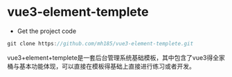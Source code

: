 # vue3-element-templete
 - Get the project code

```javascript
git clone https://github.com/mh185/vue3-element-templete.git
```
vue3+element+templete是一套后台管理系统基础模板，其中包含了vue3得全家桶与基本功能体现，可以直接在模板得基础上直接进行练习或者开发。
